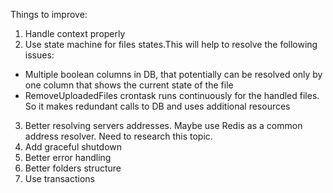 Things to improve:

1. Handle context properly
2. Use state machine for files states.This will help to resolve the following issues:

- Multiple boolean columns in DB, that potentially can be resolved only by one column that shows the current state of the file
- RemoveUploadedFiles crontask runs continuously for the handled files. So it makes redundant calls to DB and uses additional resources

3. Better resolving servers addresses. Maybe use Redis as a common address resolver. Need to research this topic.
4. Add graceful shutdown
5. Better error handling
6. Better folders structure
7. Use transactions
